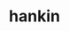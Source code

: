 ---
layout: home

title: hankin
titleTemplate: Use vitepress, my study notebook wiki.

hero:
  name: 学习笔记wiki
  text: Use github pages and vitepress, process automation by github actions.
  actions:
    - theme: brand
      text: Get Started
      link: /ACM/
    - theme: alt
      text: View on GitHub
      link: https://github.com/hankin2015/Gitbook.git

features:
  - title: github pages
    details: GitHub 提供的一个免费的静态网站托管服务.
  - title: vitepress
    details: 基于 Vite 的静态站点生成器, 支持 Markdown 语法和 Vue 组件.
  - title: github actions
    details: 可以发现、创建和共享操作以执行任何作业(包括 CI/CD), 并将操作合并到完全自定义的工作流程中.
---